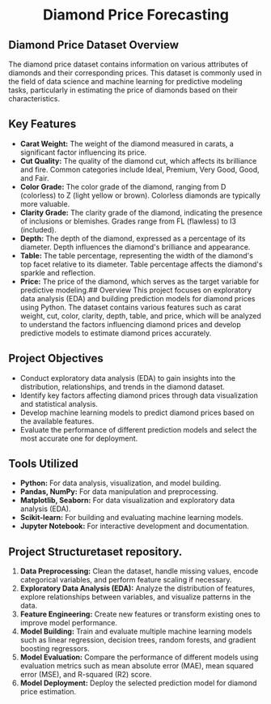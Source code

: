  </a>
<h1 align="center">Diamond Price Forecasting</h3>



##  Diamond Price Dataset Overview
The diamond price dataset contains information on various attributes of diamonds and their corresponding prices. This dataset is commonly used in the field of data science and machine learning for predictive modeling tasks, particularly in estimating the price of diamonds based on their characteristics.

## Key Features
- **Carat Weight:** The weight of the diamond measured in carats, a significant factor influencing its price.
- **Cut Quality:** The quality of the diamond cut, which affects its brilliance and fire. Common categories include Ideal, Premium, Very Good, Good, and Fair.
- **Color Grade:** The color grade of the diamond, ranging from D (colorless) to Z (light yellow or brown). Colorless diamonds are typically more valuable.
- **Clarity Grade:** The clarity grade of the diamond, indicating the presence of inclusions or blemishes. Grades range from FL (flawless) to I3 (included).
- **Depth:** The depth of the diamond, expressed as a percentage of its diameter. Depth influences the diamond's brilliance and appearance.
- **Table:** The table percentage, representing the width of the diamond's top facet relative to its diameter. Table percentage affects the diamond's sparkle and reflection.
- **Price:** The price of the diamond, which serves as the target variable for predictive modeling.## Overview
This project focuses on exploratory data analysis (EDA) and building prediction models for diamond prices using Python. The dataset contains various features such as carat weight, cut, color, clarity, depth, table, and price, which will be analyzed to understand the factors influencing diamond prices and develop predictive models to estimate diamond prices accurately.

## Project Objectives
- Conduct exploratory data analysis (EDA) to gain insights into the distribution, relationships, and trends in the diamond dataset.
- Identify key factors affecting diamond prices through data visualization and statistical analysis.
- Develop machine learning models to predict diamond prices based on the available features.
- Evaluate the performance of different prediction models and select the most accurate one for deployment.

## Tools Utilized
- **Python:** For data analysis, visualization, and model building.
- **Pandas, NumPy:** For data manipulation and preprocessing.
- **Matplotlib, Seaborn:** For data visualization and exploratory data analysis (EDA).
- **Scikit-learn:** For building and evaluating machine learning models.
- **Jupyter Notebook:** For interactive development and documentation.

## Project Structuretaset repository.
1. **Data Preprocessing:** Clean the dataset, handle missing values, encode categorical variables, and perform feature scaling if necessary.
2. **Exploratory Data Analysis (EDA):** Analyze the distribution of features, explore relationships between variables, and visualize patterns in the data.
3. **Feature Engineering:** Create new features or transform existing ones to improve model performance.
4. **Model Building:** Train and evaluate multiple machine learning models such as linear regression, decision trees, random forests, and gradient boosting regressors.
5. **Model Evaluation:** Compare the performance of different models using evaluation metrics such as mean absolute error (MAE), mean squared error (MSE), and R-squared (R2) score.
6. **Model Deployment:** Deploy the selected prediction model for diamond price estimation.
